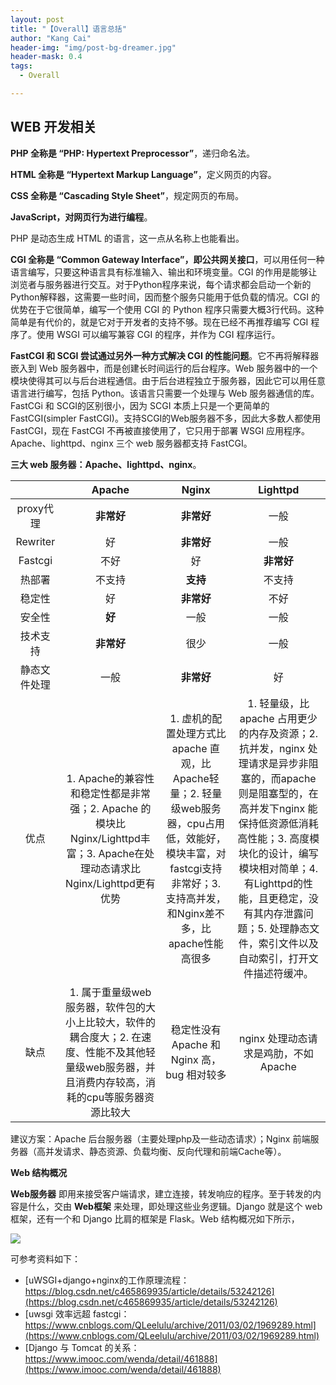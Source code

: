 ```yaml
---
layout: post
title: "【Overall】语言总括"
author: "Kang Cai"
header-img: "img/post-bg-dreamer.jpg"
header-mask: 0.4
tags:
  - Overall

---
```


## WEB 开发相关

**PHP 全称是 “PHP: Hypertext Preprocessor”**，递归命名法。

**HTML 全称是 “Hypertext Markup Language”**，定义网页的内容。

**CSS 全称是 “Cascading Style Sheet”**，规定网页的布局。

**JavaScript，对网页行为进行编程**。

PHP 是动态生成 HTML 的语言，这一点从名称上也能看出。

**CGI 全称是 “Common Gateway Interface”，即公共网关接口**，可以用任何一种语言编写，只要这种语言具有标准输入、输出和环境变量。CGI 的作用是能够让浏览者与服务器进行交互。对于Python程序来说，每个请求都会启动一个新的Python解释器，这需要一些时间，因而整个服务只能用于低负载的情况。CGI 的优势在于它很简单，编写一个使用 CGI 的 Python 程序只需要大概3行代码。这种简单是有代价的，就是它对于开发者的支持不够。现在已经不再推荐编写 CGI 程序了。使用 WSGI 可以编写兼容 CGI 的程序，并作为 CGI 程序运行。

**FastCGI 和 SCGI 尝试通过另外一种方式解决 CGI 的性能问题**。它不再将解释器嵌入到 Web 服务器中，而是创建长时间运行的后台程序。Web 服务器中的一个模块使得其可以与后台进程通信。由于后台进程独立于服务器，因此它可以用任意语言进行编写，包括 Python。该语言只需要一个处理与 Web 服务器通信的库。FastCGi 和 SCGI的区别很小，因为 SCGI 本质上只是一个更简单的 FastCGI(simpler FastCGI)。支持SCGI的Web服务器不多，因此大多数人都使用FastCGI，现在 FastCGI 不再被直接使用了，它只用于部署 WSGI 应用程序。Apache、lighttpd、nginx 三个 web 服务器都支持 FastCGI。

**三大 web 服务器：Apache、lighttpd、nginx**。

|  | Apache | Nginx | Lighttpd |
| :-----------:| :----------: |:----------: | :----------: | 
| proxy代理 | **非常好** | **非常好** | 一般 |
| Rewriter | 好 | **非常好** | 一般 |
| Fastcgi | 不好 | 好 | **非常好** |
| 热部署 | 不支持 | **支持** | 不支持 |
| 稳定性 | 好 | **非常好** | 不好 |
| 安全性 | **好** | 一般 | 一般 |
| 技术支持 | **非常好** | 很少 | 一般 |
| 静态文件处理 | 一般 | **非常好** | 好 |
| 优点 | 1. Apache的兼容性和稳定性都是非常强；2. Apache 的模块比 Nginx/Lighttpd丰富；3. Apache在处理动态请求比Nginx/Lighttpd更有优势 | 1. 虚机的配置处理方式比 apache 直观，比Apache轻量；2. 轻量级web服务器，cpu占用低，效能好，模块丰富，对fastcgi支持非常好；3. 支持高并发，和Nginx差不多，比apache性能高很多 | 1. 轻量级，比 apache 占用更少的内存及资源；2. 抗并发，nginx 处理请求是异步非阻塞的，而apache 则是阻塞型的，在高并发下nginx 能保持低资源低消耗高性能；3. 高度模块化的设计，编写模块相对简单；4. 有Lighttpd的性能，且更稳定，没有其内存泄露问题；5. 处理静态文件，索引文件以及自动索引，打开文件描述符缓冲。|
| 缺点 | 1. 属于重量级web服务器，软件包的大小上比较大，软件的耦合度大；2. 在速度、性能不及其他轻量级web服务器，并且消费内存较高，消耗的cpu等服务器资源比较大 | 稳定性没有 Apache 和 Nginx 高，bug 相对较多 | nginx 处理动态请求是鸡肋，不如 Apache | 

建议方案：Apache 后台服务器（主要处理php及一些动态请求）；Nginx 前端服务器（高并发请求、静态资源、负载均衡、反向代理和前端Cache等）。

**Web 结构概况**

**Web服务器** 即用来接受客户端请求，建立连接，转发响应的程序。至于转发的内容是什么，交由 **Web框架** 来处理，即处理这些业务逻辑。Django 就是这个 web框架，还有一个和 Django 比肩的框架是 Flask。Web 结构概况如下所示，

<img src="https://kangcai.github.io/img/in-post/post-web/web-1.jpg"/>

可参考资料如下：

* [uWSGI+django+nginx的工作原理流程：https://blog.csdn.net/c465869935/article/details/53242126](https://blog.csdn.net/c465869935/article/details/53242126)
* [uwsgi 效率远超 fastcgi：https://www.cnblogs.com/QLeelulu/archive/2011/03/02/1969289.html](https://www.cnblogs.com/QLeelulu/archive/2011/03/02/1969289.html)
* [Django 与 Tomcat 的关系：https://www.imooc.com/wenda/detail/461888](https://www.imooc.com/wenda/detail/461888)